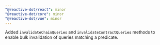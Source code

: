 ```yaml
---
"@reactive-dot/react": minor
"@reactive-dot/core": minor
"@reactive-dot/vue": minor
---
```


Added `invalidateChainQueries` and `invalidateContractQueries` methods to enable bulk invalidation of queries matching a predicate.
